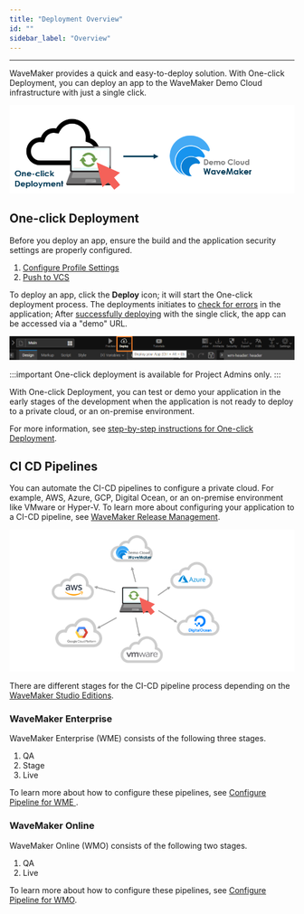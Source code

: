 ```yaml
---
title: "Deployment Overview"
id: ""
sidebar_label: "Overview"
---
```

---

WaveMaker provides a quick and easy-to-deploy solution. With One-click Deployment, you can deploy an app to the WaveMaker Demo Cloud infrastructure with just a single click.

![one-click deployment](/learn/assets/one-click-deployment.png)

## One-click Deployment

Before you deploy an app, ensure the build and the application security settings are properly configured.

1. [Configure Profile Settings](/learn/app-development/deployment/configuration-profiles/)
2. [Push to VCS](/learn/app-development/deployment/one-click-deployment#push-to-vcs)

To deploy an app, click the **Deploy** icon; it will start the One-click deployment process. The deployments initiates to [check for errors](/learn/app-development/dev-integration/inspection-framework) in the application; After [successfully deploying](/learn/app-development/deployment/one-click-deployment#deployment-flow) with the single click, the app can be accessed via a "demo" URL.


![deploy icon](/learn/assets/deploy-app.png)

:::important
One-click deployment is available for Project Admins only.
:::

With One-click Deployment, you can test or demo your application in the early stages of the development when the application is not ready to deploy to a private cloud, or an on-premise environment.

For more information, see [step-by-step instructions for One-click Deployment](/learn/app-development/deployment/one-click-deployment).

## CI CD Pipelines

You can automate the CI-CD pipelines to configure a private cloud. For example, AWS, Azure, GCP, Digital Ocean, or an on-premise environment like VMware or Hyper-V. To learn more about configuring your application to a CI-CD pipeline, see [WaveMaker Release Management](/learn/app-development/deployment/release-management).

![deploy to cloud](/learn/assets/deploy-to-cloud.png)

There are different stages for the CI-CD pipeline process depending on the [WaveMaker Studio Editions](/learn/documentation-reference#wavemaker-studio-editions). 

### WaveMaker Enterprise

WaveMaker Enterprise (WME) consists of the following three stages.

1. QA 
2. Stage
3. Live

To learn more about how to configure these pipelines, see [Configure Pipeline for WME
](/learn/app-development/deployment/configure-pipelines).

### WaveMaker Online

WaveMaker Online (WMO) consists of the following two stages. 

1. QA
2. Live

To learn more about how to configure these pipelines, see [Configure Pipeline for WMO](/learn/app-development/deployment/default-pipelines).

